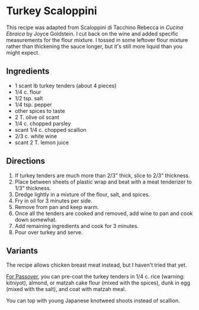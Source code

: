# Turkey Scaloppini

This recipe was adapted from Scaloppini di Tacchino Rebecca in _Cucina Ebraica_ by Joyce Goldstein. I cut back on the wine and added specific measurements for the flour mixture. I tossed in some leftover flour mixture rather than thickening the sauce longer, but it's still more liquid than you might expect.

## Ingredients

* 1 scant lb turkey tenders (about 4 pieces)
* 1/4 c. flour
* 1/2 tsp. salt
* 1/4 tsp. pepper
* other spices to taste
* 2 T. olive oil scant
* 1/4 c. chopped parsley
* scant 1/4 c. chopped scallion
* 2/3 c. white wine
* scant 2 T. lemon juice

## Directions

1. If turkey tenders are much more than 2/3" thick, slice to 2/3" thickness. 
2. Place between sheets of plastic wrap and beat with a meat tenderizer to 1/3" thickness. 
3. Dredge lightly in a mixture of the flour, salt, and spices.
4. Fry in oil for 3 minutes per side.
5. Remove from pan and keep warm.
6. Once all the tenders are cooked and removed, add wine to pan and cook down somewhat. 
7. Add remaining ingredients and cook for 3 minutes.
8. Pour over turkey and serve.

## Variants

The recipe allows chicken breast meat instead, but I haven't tried that yet.

[For Passover](http://archive.jsonline.com/features/food/passover-recipes-neednt-sacrifice-flavor-gj951ub-198834501.html), you can pre-coat the turkey tenders in 1/4 c. rice (warning: kitniyot), almond, or matzah cake flour (mixed with the spices), dunk in egg (mixed with the salt), and coat with matzah meal.

You can top with young Japanese knotweed shoots instead of scallion.
